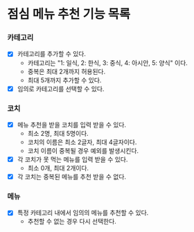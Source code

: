 # 점심 메뉴 추천 기능 목록

### 카테고리
- [x] 카테고리를 추가할 수 있다.
  - 카테고리는 "1: 일식, 2: 한식, 3: 중식, 4: 아시안, 5: 양식" 이다.
  - 중복은 최대 2개까지 허용된다.
  - 최대 5개까지 추가할 수 있다.
- [x] 임의로 카테고리를 선택할 수 있다.

### 코치
- [x] 메뉴 추천을 받을 코치를 입력 받을 수 있다.
  - 최소 2명, 최대 5명이다.
  - 코치의 이름은 최소 2글자, 최대 4글자이다.
  - 코치 이름이 중복될 경우 예외를 발생시킨다.
- [x] 각 코치가 못 먹는 메뉴를 입력 받을 수 있다.
  - 최소 0개, 최대 2개이다.
- [x] 각 코치는 중복된 메뉴를 추천 받을 수 없다.

### 메뉴
- [x] 특정 카테고리 내에서 임의의 메뉴를 추천할 수 있다.
    - 추천할 수 없는 경우 다시 선택한다.
